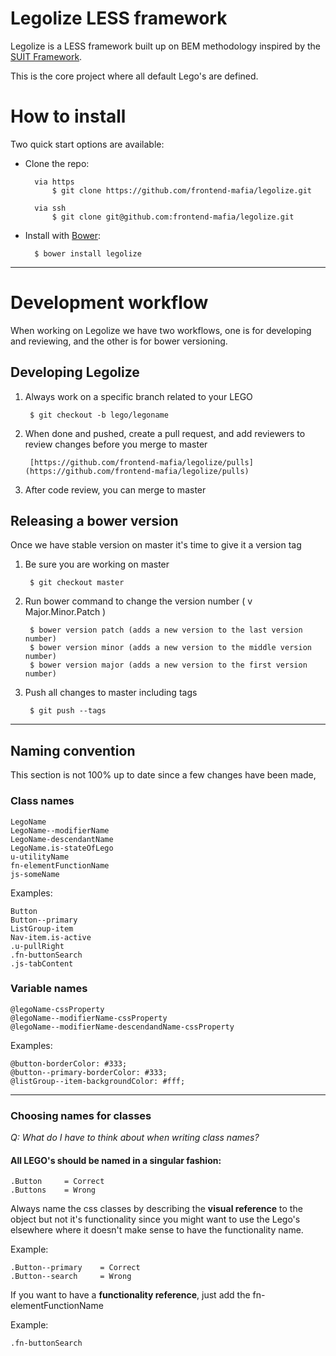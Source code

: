 # Legolize LESS framework

Legolize is a LESS framework built up on BEM methodology inspired by the [SUIT Framework](https://github.com/suitcss/suit/).

This is the core project where all default Lego's are defined.

# How to install

Two quick start options are available:

- Clone the repo: 

    	via https    
        	$ git clone https://github.com/frontend-mafia/legolize.git
        	     
        via ssh    
        	$ git clone git@github.com:frontend-mafia/legolize.git
    
  	
- Install with [Bower](http://bower.io): 
    
        $ bower install legolize 


---

# Development workflow

When working on Legolize we have two workflows, one is for developing and reviewing, and the other is for bower versioning.

## Developing Legolize

1. Always work on a specific branch related to your LEGO

        $ git checkout -b lego/legoname
    
2. When done and pushed, create a pull request, and add reviewers to review changes before you merge to master

        [https://github.com/frontend-mafia/legolize/pulls](https://github.com/frontend-mafia/legolize/pulls)
    
3. After code review, you can merge to master 

## Releasing a bower version

Once we have stable version on master it's time to give it a version tag

1. Be sure you are working on master

        $ git checkout master

2. Run bower command to change the version number ( v Major.Minor.Patch )

        $ bower version patch (adds a new version to the last version number)
        $ bower version minor (adds a new version to the middle version number)
        $ bower version major (adds a new version to the first version number)

3. Push all changes to master including tags

        $ git push --tags

---

## Naming convention

This section is not 100% up to date since a few changes have been made, 

### Class names

	LegoName
	LegoName--modifierName
	LegoName-descendantName
	LegoName.is-stateOfLego
	u-utilityName
	fn-elementFunctionName
	js-someName


Examples:
   
    Button
    Button--primary
    ListGroup-item
    Nav-item.is-active	
    .u-pullRight
    .fn-buttonSearch
    .js-tabContent
	
### Variable names

    @legoName-cssProperty    
    @legoName--modifierName-cssProperty
    @legoName--modifierName-descendandName-cssProperty
	
Examples:

    @button-borderColor: #333;
    @button--primary-borderColor: #333;
    @listGroup--item-backgroundColor: #fff;
    


---
	
### Choosing names for classes

_Q: What do I have to think about when writing class names?_

#### All LEGO's should be named in a singular fashion:

	.Button		= Correct
	.Buttons	= Wrong


Always name the css classes by describing the **visual reference** to the object but not it's functionality since you might want to use the Lego's elsewhere where it doesn't make sense to have the functionality name.

Example:

	.Button--primary 	= Correct
	.Button--search 	= Wrong


If you want to have a **functionality reference**, just add the fn-elementFunctionName

Example: 

    .fn-buttonSearch